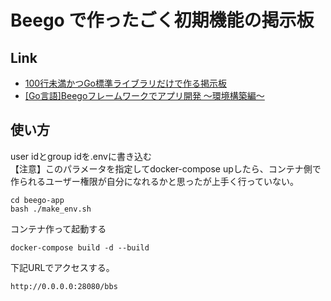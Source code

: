# Beego で作ったごく初期機能の掲示板

## Link

- [100行未満かつGo標準ライブラリだけで作る掲示板](https://news.mynavi.jp/techplus/article/gogogo-9/)
- [[Go言語]Beegoフレームワークでアプリ開発 ～環境構築編～](https://selfnote.work/20191001/programming/golang-beego-environment/)

## 使い方

user idとgroup idを.envに書き込む  
【注意】このパラメータを指定してdocker-compose upしたら、コンテナ側で作られるユーザー権限が自分になれるかと思ったが上手く行っていない。

    cd beego-app
    bash ./make_env.sh

コンテナ作って起動する

    docker-compose build -d --build

下記URLでアクセスする。

    http://0.0.0.0:28080/bbs
